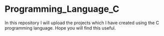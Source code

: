 # Programming_Language_C
In this repository I will upload the projects which I have created using the C programming language.
Hope you will find this useful.
